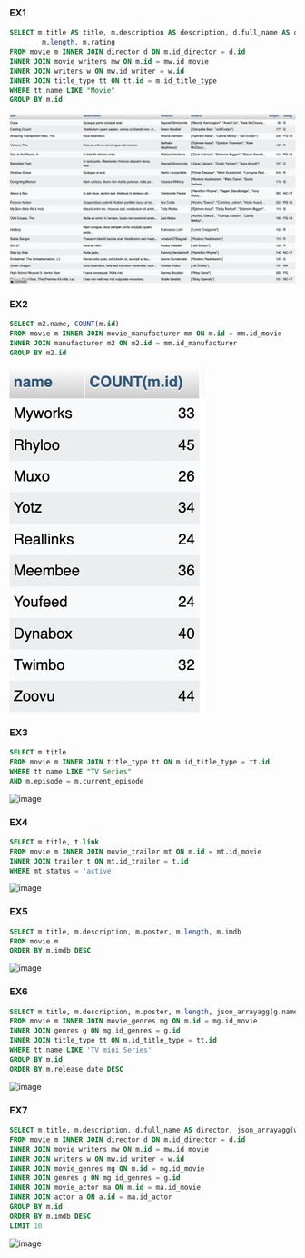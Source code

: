 ### EX1
```SQL
SELECT m.title AS title, m.description AS description, d.full_name AS director, JSON_ARRAYAGG(w.full_name) AS writers, 
		m.length, m.rating
FROM movie m INNER JOIN director d ON m.id_director = d.id
INNER JOIN movie_writers mw ON m.id = mw.id_movie
INNER JOIN writers w ON mw.id_writer = w.id
INNER JOIN title_type tt ON tt.id = m.id_title_type
WHERE tt.name LIKE "Movie"
GROUP BY m.id
```

![image](image/Screen%20Shot%202022-05-31%20at%2019.05.16.png)

### EX2
```sql
SELECT m2.name, COUNT(m.id)
FROM movie m INNER JOIN movie_manufacturer mm ON m.id = mm.id_movie
INNER JOIN manufacturer m2 ON m2.id = mm.id_manufacturer
GROUP BY m2.id
```

![image](image/Screen%20Shot%202022-05-31%20at%2019.13.54.png)

### EX3
```sql
SELECT m.title
FROM movie m INNER JOIN title_type tt ON m.id_title_type = tt.id
WHERE tt.name LIKE "TV Series"
AND m.episode = m.current_episode
```
![image](image/Screen%20Shot%202022-06-01%20at%2017.13.18.png)


### EX4
```sql
SELECT m.title, t.link
FROM movie m INNER JOIN movie_trailer mt ON m.id = mt.id_movie
INNER JOIN trailer t ON mt.id_trailer = t.id
WHERE mt.status = 'active'
```

![image](image/Screen%20Shot%202022-06-01%20at%2017.20.38.png)

### EX5

```sql
SELECT m.title, m.description, m.poster, m.length, m.imdb
FROM movie m 
ORDER BY m.imdb DESC
```

![image](image/Screen%20Shot%202022-06-01%20at%2017.30.32.png)

### EX6
```sql
SELECT m.title, m.description, m.poster, m.length, json_arrayagg(g.name) AS genres, m.episode, m.current_episode
FROM movie m INNER JOIN movie_genres mg ON m.id = mg.id_movie
INNER JOIN genres g ON mg.id_genres = g.id
INNER JOIN title_type tt ON m.id_title_type = tt.id
WHERE tt.name LIKE 'TV mini Series'
GROUP BY m.id
ORDER BY m.release_date DESC
```

![image](image/Screen%20Shot%202022-06-01%20at%2017.45.14.png)

### EX7
```sql
SELECT m.title, m.description, d.full_name AS director, json_arrayagg(w.full_name) AS writers, m.poster, m.length, json_arrayagg(g.name) AS genres
FROM movie m INNER JOIN director d ON m.id_director = d.id
INNER JOIN movie_writers mw ON m.id = mw.id_movie
INNER JOIN writers w ON mw.id_writer = w.id
INNER JOIN movie_genres mg ON m.id = mg.id_movie
INNER JOIN genres g ON mg.id_genres = g.id
INNER JOIN movie_actor ma ON m.id = ma.id_movie
INNER JOIN actor a ON a.id = ma.id_actor
GROUP BY m.id
ORDER BY m.imdb DESC 
LIMIT 10
```

![image](image/Screen%20Shot%202022-06-01%20at%2017.48.58.png)